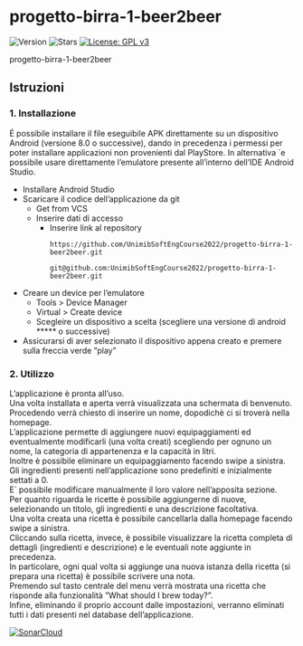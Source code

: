 # progetto-birra-1-beer2beer
![Version](https://img.shields.io/badge/version-1.0.0-success)
![Stars](https://img.shields.io/github/stars/UnimibSoftEngCourse2022/progetto-birra-1-beer2beer)
[![License: GPL v3](https://img.shields.io/badge/License-GPLv3-blue.svg)](https://www.gnu.org/licenses/gpl-3.0) 

progetto-birra-1-beer2beer

## Istruzioni
### 1. Installazione

É possibile installare il file eseguibile APK direttamente su un dispositivo Android 
(versione 8.0 o successive), dando in precedenza i permessi per poter installare
applicazioni non provenienti dal PlayStore.
In alternativa `e possibile usare direttamente l’emulatore presente all’interno dell’IDE
Android Studio.
- Installare Android Studio
- Scaricare il codice dell’applicazione da git
  - Get from VCS
  - Inserire dati di accesso
      - Inserire link al repository 
          ```
          https://github.com/UnimibSoftEngCourse2022/progetto-birra-1-beer2beer.git
          ```
          ```
          git@github.com:UnimibSoftEngCourse2022/progetto-birra-1-beer2beer.git
          ```
- Creare un device per l’emulatore
  - Tools > Device Manager
  - Virtual > Create device
  - Scegleire un dispositivo a scelta (scegliere una versione di android ***** o
successive)
- Assicurarsi di aver selezionato il dispositivo appena creato e premere sulla freccia
verde ”play”

### 2. Utilizzo

L’applicazione è pronta all’uso. \
Una volta installata e aperta verrà visualizzata una schermata di benvenuto. \
Procedendo verrà chiesto di inserire un nome, dopodichè ci si troverà nella homepage. \
L’applicazione permette di aggiungere nuovi equipaggiamenti ed eventualmente modificarli (una volta creati) scegliendo per ognuno un nome, la categoria di appartenenza e la capacità in litri. \
Inoltre è possibile eliminare un equipaggiamento facendo swipe a sinistra. \
Gli ingredienti presenti nell’applicazione sono predefiniti e inizialmente settati a 0. \
E´ possibile modificare manualmente il loro valore nell’apposita sezione. \
Per quanto riguarda le ricette è possibile aggiungerne di nuove, selezionando un titolo, gli ingredienti e una descrizione facoltativa. \
Una volta creata una ricetta è possibile cancellarla dalla homepage facendo swipe a sinistra. \
Cliccando sulla ricetta, invece, è possibile visualizzare la ricetta completa di dettagli (ingredienti e descrizione) e le eventuali note aggiunte in precedenza. \
In particolare, ogni qual volta si aggiunge una nuova istanza della ricetta (si prepara una ricetta) è possibile scrivere una nota. \
Premendo sul tasto centrale del menu verrà mostrata una ricetta che risponde alla funzionalità ”What should I brew today?”. \
Infine, eliminando il proprio account dalle impostazioni, verranno eliminati tutti i dati presenti nel database dell’applicazione.

[![SonarCloud](https://sonarcloud.io/images/project_badges/sonarcloud-white.svg)](https://sonarcloud.io/summary/new_code?id=UnimibSoftEngCourse2022_progetto-birra-1-beer2beer)
